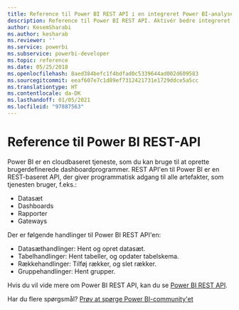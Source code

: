 ```yaml
---
title: Reference til Power BI REST API i en integreret Power BI-analyse for at få bedre integreret BI-indsigt
description: Reference til Power BI REST API. Aktivér bedre integreret BI-indsigt ved hjælp af Power BI-integreret analyse.
author: KesemSharabi
ms.author: kesharab
ms.reviewer: ''
ms.service: powerbi
ms.subservice: powerbi-developer
ms.topic: reference
ms.date: 05/25/2018
ms.openlocfilehash: 8aed384befc1f4bdfad0c5339644ad002d609583
ms.sourcegitcommit: eeaf607e7c1d89ef7312421731e1729ddce5a5cc
ms.translationtype: HT
ms.contentlocale: da-DK
ms.lasthandoff: 01/05/2021
ms.locfileid: "97887563"
---
```

# <a name="power-bi-rest-api-reference"></a>Reference til Power BI REST-API

Power BI er en cloudbaseret tjeneste, som du kan bruge til at oprette brugerdefinerede dashboardprogrammer. REST API'en til Power BI er en REST-baseret API, der giver programmatisk adgang til alle artefakter, som tjenesten bruger, f.eks.:
* Datasæt
* Dashboards
* Rapporter
* Gateways

Der er følgende handlinger til Power BI REST API'en:

* Datasæthandlinger: Hent og opret datasæt.
* Tabelhandlinger: Hent tabeller, og opdater tabelskema.
* Rækkehandlinger: Tilføj rækker, og slet rækker.
* Gruppehandlinger: Hent grupper.

Hvis du vil vide mere om Power BI REST API, kan du se [Power BI REST API](/rest/api/power-bi/).

Har du flere spørgsmål? [Prøv at spørge Power BI-community'et](https://community.powerbi.com/)